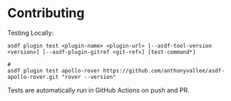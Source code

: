 # Contributing

Testing Locally:

```shell
asdf plugin test <plugin-name> <plugin-url> [--asdf-tool-version <version>] [--asdf-plugin-gitref <git-ref>] [test-command*]

#
asdf plugin test apollo-rover https://github.com/anthonyvallee/asdf-apollo-rover.git "rover --version"
```

Tests are automatically run in GitHub Actions on push and PR.
